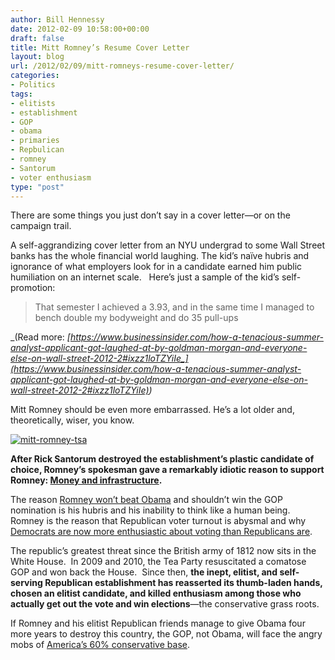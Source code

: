 ```yaml
---
author: Bill Hennessy
date: 2012-02-09 10:58:00+00:00
draft: false
title: Mitt Romney’s Resume Cover Letter
layout: blog
url: /2012/02/09/mitt-romneys-resume-cover-letter/
categories:
- Politics
tags:
- elitists
- establishment
- GOP
- obama
- primaries
- Repbulican
- romney
- Santorum
- voter enthusiasm
type: "post"
---
```


There are some things you just don’t say in a cover letter—or on the campaign trail.

A self-aggrandizing cover letter from an NYU undergrad to some Wall Street banks has the whole financial world laughing. The kid’s naïve hubris and ignorance of what employers look for in a candidate earned him public humiliation on an internet scale.   Here’s just a sample of the kid’s self-promotion:


> That semester I achieved a 3.93, and in the same time I managed to bench double my bodyweight and do 35 pull-ups

_(Read more: _[_https://www.businessinsider.com/how-a-tenacious-summer-analyst-applicant-got-laughed-at-by-goldman-morgan-and-everyone-else-on-wall-street-2012-2#ixzz1loTZYiIe_](https://www.businessinsider.com/how-a-tenacious-summer-analyst-applicant-got-laughed-at-by-goldman-morgan-and-everyone-else-on-wall-street-2012-2#ixzz1loTZYiIe)_)_


Mitt Romney should be even more embarrassed. He’s a lot older and, theoretically, wiser, you know.

[![mitt-romney-tsa](https://hennessysview.com/wp-content/uploads/2012/02/mitt-romney-tsa_thumb.jpg)
](https://hennessysview.com/wp-content/uploads/2012/02/mitt-romney-tsa.jpg)

**After Rick Santorum destroyed the establishment’s plastic candidate of choice, Romney’s spokesman gave a remarkably idiotic reason to support Romney: **[**Money and infrastructure**](https://campaign2012.washingtonexaminer.com/article/santorum-surged-romney-and-gingrich-fought/364226)**.**

The reason [Romney won’t beat Obama](https://hennessysview.com/2012-election/new-hampshire-exposes-gops-diverse-base/) and shouldn’t win the GOP nomination is his hubris and his inability to think like a human being. Romney is the reason that Republican voter turnout is abysmal and why [Democrats are now more enthusiastic about voting than Republicans are](https://www.publicpolicypolling.com/main/2012/02/republican-enthusiasm-issue-is-real.html).

The republic’s greatest threat since the British army of 1812 now sits in the White House.  In 2009 and 2010, the Tea Party resuscitated a comatose GOP and won back the House.  Since then, **the inept, elitist, and self-serving Republican establishment has reasserted its thumb-laden hands, chosen an elitist candidate, and killed enthusiasm among those who actually get out the vote and win elections**—the conservative grass roots.

If Romney and his elitist Republican friends manage to give Obama four more years to destroy this country, the GOP, not Obama, will face the angry mobs of [America’s 60% conservative base](https://hennessysview.com/tea-party/unknowing-believers/).

